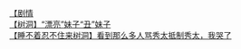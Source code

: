 [【剧情](http://tieba.baidu.com/p/2978483507?see_lz=1&pn=)   
[【树洞】“漂亮”妹子“丑”妹子](http://tieba.baidu.com/p/2978678757?see_lz=1&pn=)   
[【睡不着忍不住来树洞】看到那么多人骂秀太抵制秀太，我哭了](http://tieba.baidu.com/p/2978028760?see_lz=1&pn=)   
